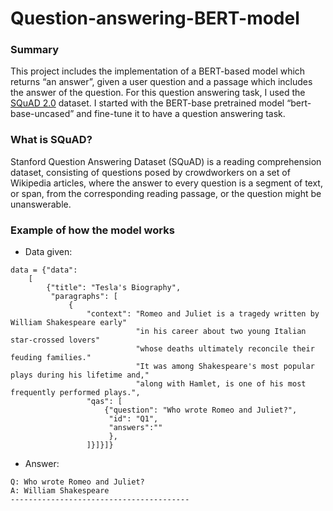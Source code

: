 # Question-answering-BERT-model

### Summary

This project includes the implementation of a BERT-based model which returns “an answer”, given a user question and a
passage which includes the answer of the question. For this question answering task, I used the [SQuAD 2.0](https://rajpurkar.github.io/SQuAD-explorer/) dataset. I started with the BERT-base pretrained model “bert-base-uncased” and fine-tune it to have a question answering task.


### What is SQuAD?

Stanford Question Answering Dataset (SQuAD) is a reading comprehension dataset, consisting of questions posed by crowdworkers on a set of Wikipedia articles, where the answer to every question is a segment of text, or span, from the corresponding reading passage, or the question might be unanswerable.

### Example of how the model works

* Data given:

```
data = {"data":
    [
        {"title": "Tesla's Biography",
         "paragraphs": [
             {
                 "context": "Romeo and Juliet is a tragedy written by William Shakespeare early"
                            "in his career about two young Italian star-crossed lovers"
                            "whose deaths ultimately reconcile their feuding families."
                            "It was among Shakespeare's most popular plays during his lifetime and,"
                            "along with Hamlet, is one of his most frequently performed plays.",                            
                 "qas": [
                     {"question": "Who wrote Romeo and Juliet?",
                      "id": "Q1",
                      "answers":""
                      },
                 ]}]}]} 
```

* Answer:

```
Q: Who wrote Romeo and Juliet?
A: William Shakespeare
----------------------------------------
```

